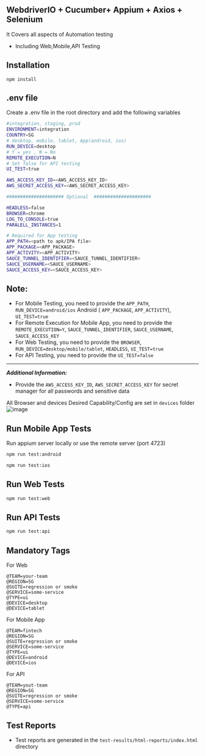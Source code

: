 ## WebdriverIO + Cucumber+ Appium + Axios + Selenium

It Covers all aspects of Automation testing 
- Including Web,Mobile,API Testing


## Installation
``
npm install
``

## .env file
Create a .env file in the root directory and add the following variables
```bash
#integration, staging, prod
ENVIRONMENT=integration
COUNTRY=SG
# desktop, mobile, tablet, App(android, ios)
RUN_DEVICE=desktop
# Y = yes , N = No
REMOTE_EXECUTION=N
# Set false for API testing
UI_TEST=true

AWS_ACCESS_KEY_ID=<AWS_ACCESS_KEY_ID>
AWS_SECRET_ACCESS_KEY=<AWS_SECRET_ACCESS_KEY>

##################### Optional  #####################

HEADLESS=false
BROWSER=chrome
LOG_TO_CONSOLE=true
PARALELL_INSTANCES=1

# Required for App testing
APP_PATH=<path to apk/IPA file>
APP_PACKAGE=<APP_PACKAGE>
APP_ACTIVITY=<APP_ACTIVITY>
SAUCE_TUNNEL_IDENTIFIER=<SAUCE_TUNNEL_IDENTIFIER>
SAUCE_USERNAME=<SAUCE_USERNAME>
SAUCE_ACCESS_KEY=<SAUCE_ACCESS_KEY>

```

**Note:**
-
- For Mobile Testing, you need to provide the `APP_PATH`, `RUN_DEVICE=android/ios` Android ( `APP_PACKAGE`, `APP_ACTIVITY`), `UI_TEST=true`
- For Remote Execution for Mobile App, you need to provide the `REMOTE_EXECUTION=Y`, `SAUCE_TUNNEL_IDENTIFIER`, `SAUCE_USERNAME`, `SAUCE_ACCESS_KEY`
- For Web Testing, you need to provide the `BROWSER`, `RUN_DEVICE=desktop/mobile/tablet`, `HEADLESS`, `UI_TEST=true`
- For API Testing, you need to provide the `UI_TEST=false`
---
***Additional Information:***

- Provide the `AWS_ACCESS_KEY_ID`, `AWS_SECRET_ACCESS_KEY` for secret manager for all passwords and sensitive data

All Browser and devices Desired Capability/Config are set in `devices` folder 
![image](https://github.com/afsarali-pg/pg-wdio-automation/assets/106514237/0f9cec71-7171-4424-81bf-575ed08ed70b)



## Run Mobile App Tests

Run appium server locally or use the remote server (port 4723)
```bash
npm run test:android
```
```bash
npm run test:ios
```

## Run Web Tests

```bash
npm run test:web
```

## Run API Tests

```bash
npm run test:api
```

## Mandatory Tags

For Web 
```
@TEAM=your-team
@REGION=SG
@SUITE=regression or smoke
@SERVICE=some-service
@TYPE=ui
@DEVICE=desktop
@DEVICE=tablet
```

For Mobile App
```
@TEAM=fintech
@REGION=SG
@SUITE=regression or smoke
@SERVICE=some-service
@TYPE=ui
@DEVICE=android
@DEVICE=ios
```

For API
```
@TEAM=yout-team 
@REGION=SG 
@SUITE=regression or smoke
@SERVICE=some-service
@TYPE=api 
```

## Test Reports

- Test reports are generated in the `test-results/html-reports/index.html` directory
